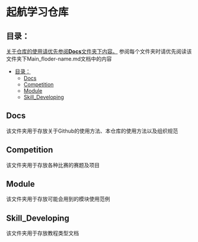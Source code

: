 # 起航学习仓库

## 目录：
<u>关于仓库的使用请优先参阅**Docs**文件夹下内容。</u>
参阅每个文件夹时请优先阅读该文件夹下Main_floder-name.md文档中的内容

- [目录：](目录)
  - [Docs](#docs)
  - [Competition](#competition)
  - [Module](#module)
  - [Skill\_Developing](#skill_developing)

## Docs

该文件夹用于存放关于Github的使用方法、本仓库的使用方法以及组织规范

## Competition

该文件夹用于存放各种比赛的赛题及项目

## Module

该文件夹用于存放可能会用到的模块使用范例

## Skill_Developing

该文件夹用于存放教程类型文档